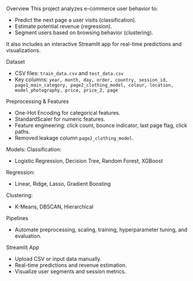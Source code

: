  Overview
This project analyzes e-commerce user behavior to:  
- Predict the next page a user visits (classification).  
- Estimate potential revenue (regression).  
- Segment users based on browsing behavior (clustering).  

It also includes an interactive Streamlit app for real-time predictions and visualizations.  



Dataset
- CSV files: `train_data.csv` and `test_data.csv`  
- Key columns: `year, month, day, order, country, session_id, page1_main_category, page2_clothing_model, colour, location, model_photography, price, price_2, page`  



Preprocessing & Features
- One-Hot Encoding for categorical features.  
- StandardScaler for numeric features.  
- Feature engineering: click count, bounce indicator, last page flag, click paths.  
- Removed leakage column `page2_clothing_model`.  



Models:
Classification:
- Logistic Regression, Decision Tree, Random Forest, XGBoost  

Regression:
- Linear, Ridge, Lasso, Gradient Boosting  

Clustering:
- K-Means, DBSCAN, Hierarchical  

Pipelines
- Automate preprocessing, scaling, training, hyperparameter tuning, and evaluation.  



Streamlit App
- Upload CSV or input data manually.  
- Real-time predictions and revenue estimation.  
- Visualize user segments and session metrics.  

